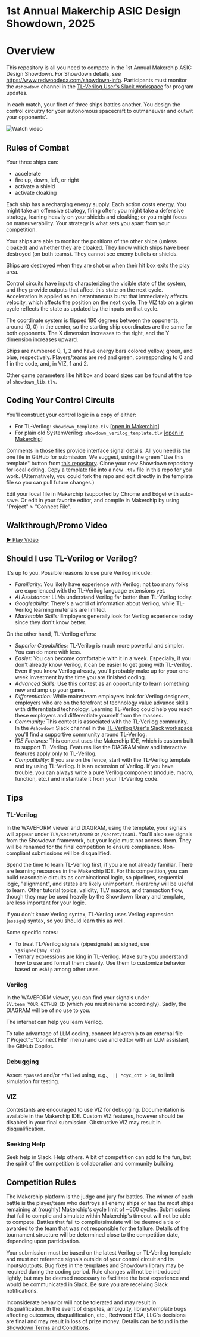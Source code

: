 # 1st Annual Makerchip ASIC Design Showdown, 2025

# Overview

This repository is all you need to compete in the 1st Annual Makerchip ASIC Design Showdown. For Showdown details, see https://www.redwoodeda.com/showdown-info. Participants must monitor the `#showdown` channel in the [TL-Verilog User's Slack workspace](https://join.slack.com/t/tl-verilog-users/shared_invite/zt-4fatipnr-dmDgkbzrCe0ZRLOOVm89gA) for program updates.

In each match, your fleet of three ships battles another. You design the control circuitry for your autonomous spacecraft to outmaneuver and outwit your opponents'.

![Watch video](screencapture.gif)

## Rules of Combat

Your three ships can:

- accelerate
- fire up, down, left, or right
- activate a shield
- activate cloaking

Each ship has a recharging energy supply. Each action costs energy. You might take an offensive strategy, firing often; you might take a defensive strategy, leaning heavily on your shields and cloaking; or you might focus on maneuverability. Your strategy is what sets you apart from your competition.

Your ships are able to monitor the positions of the other ships (unless cloaked) and whether they are cloaked. They know which ships have been destroyed (on both teams). They cannot see enemy bullets or shields.

Ships are destroyed when they are shot or when their hit box exits the play area.

Control circuits have inputs characterizing the visible state of the system, and they provide outputs that affect this state on the next cycle. Acceleration is applied as an instantaneous burst that immediately affects velocity, which affects the position on the next cycle. The VIZ tab on a given cycle reflects the state as updated by the inputs on that cycle.

The coordinate system is flipped 180 degrees between the opponents, around (0, 0) in the center, so the starting ship coordinates are the same for both opponents. The X dimension increases to the right, and the Y dimension increases upward.

Ships are numbered 0, 1, 2 and have energy bars colored yellow, green, and blue, respectively. Players/teams are red and green, corresponding to 0 and 1 in the code, and, in VIZ, 1 and 2.

Other game parameters like hit box and board sizes can be found at the top of `showdown_lib.tlv`.

## Coding Your Control Circuits

You'll construct your control logic in a copy of either:

- For TL-Verilog: `showdown_template.tlv` [[open in Makerchip](https://www.makerchip.com/sandbox?code_url=https%3A%2F%2Fraw.githubusercontent.com%2Frweda%2Fshowdown-2025-space-battle%2Frefs%2Fheads%2Fmain%2Fshowdown_template.tlv)]
- For plain old SystemVerilog: `showdown_verilog_template.tlv` [[open in Makerchip](https://www.makerchip.com/sandbox?code_url=https%3A%2F%2Fraw.githubusercontent.com%2Frweda%2Fshowdown-2025-space-battle%2Frefs%2Fheads%2Fmain%2Fshowdown_verilog_template.tlv)]

Comments in those files provide interface signal details. All you need is the one file in GitHub for submission. We suggest, using the green "Use this template" button from [this repository](https://github.com/rweda/showdown-2025-space-battle). Clone your new Showdown repository for local editing. Copy a template file into a new `.tlv` file in this repo for you work. (Alternatively, you could fork the repo and edit directly in the template file so you can pull future changes.)

Edit your local file in Makerchip (supported by Chrome and Edge) with auto-save. Or edit in your favorite editor, and compile in Makerchip by using "Project" > "Connect File".

## Walkthrough/Promo Video

[▶️ Play Video](./Showdown2025Demo.mp4)

## Should I use TL-Verilog or Verilog?

It's up to you. Possible reasons to use pure Verilog inlcude:

- *Familiarity:* You likely have experience with Verilog; not too many folks are experienced with the TL-Verilog language extensions yet.
- *AI Assistance:* LLMs understand Verilog far better than TL-Verilog today.
- *Googleability:* There's a world of information about Verilog, while TL-Verilog learning materials are limited.
- *Marketable Skills:* Employers generally look for Verilog experience today since they don't know better.

On the other hand, TL-Verilog offers:

- *Superior Capabilities:* TL-Verilog is much more powerful and simpler. You can do more with less.
- *Easier:* You can become comfortable with it in a week. Especially, if you don't already know Verilog, it can be easier to get going with TL-Verilog. Even if you know Verilog already, you'll probably make up for your one-week investment by the time you are finished coding.
- *Advanced Skills:* Use this contest as an opportunity to learn something new and amp up your game.
- *Differentiation:* While mainstream employers look for Verilog designers, employers who are on the forefront of technology value advance skills with differentiated technology. Learning TL-Verilog could help you reach these employers and differentiate yourself from the masses.
- *Community:* This contest is associated with the TL-Verilog community. In the `#showdown` Slack channel in the [TL-Verilog User's Slack workspace](https://join.slack.com/t/tl-verilog-users/shared_invite/zt-4fatipnr-dmDgkbzrCe0ZRLOOVm89gA) you'll find a supportive community around TL-Verilog.
- *IDE Features:* This contest uses the Makerchip IDE, which is custom built to support TL-Verilog. Features like the DIAGRAM view and interactive features apply only to TL-Verilog.
- *Compatibility:* If you are on the fence, start with the TL-Verilog template and try using TL-Verilog. It is an extension of Verilog. If you have trouble, you can always write a pure Verilog component (module, macro, function, etc.) and instantiate it from your TL-Verilog code.

## Tips

### TL-Verilog

In the WAVEFORM viewer and DIAGRAM, using the template, your signals will appear under `TLV/secret/team0` or `/secret/team1`. You'll also see signals from the Showdown framework, but your logic must not access them. They will be renamed for the final competition to ensure compliance. Non-compliant submissions will be disqualified.

Spend the time to learn TL-Verilog first, if you are not already familiar. There are learning resources in the Makerchip IDE. For this competition, you can build reasonable circuits as combinational logic, so pipelines, sequential logic, "alignment", and states are likely unimportant. Hierarchy will be useful to learn. Other tutorial topics, validity, TLV macros, and transaction flow, though they may be used heavily by the Showdown library and template, are less important for your logic.

If you don't know Verilog syntax, TL-Verilog uses Verilog expression (`assign`) syntax, so you should learn this as well.

Some specific notes:

- To treat TL-Verilog signals (pipesignals) as signed, use `\$signed($my_sig)`.
- Ternary expressions are king in TL-Verilog. Make sure you understand how to use and format them cleanly. Use them to customize behavior based on `#ship` among other uses.

### Verilog

In the WAVEFORM viewer, you can find your signals under `SV.team_YOUR_GITHUB_ID` (which you must rename accordingly). Sadly, the DIAGRAM will be of no use to you.

The internet can help you learn Verilog.

To take advantage of LLM coding, connect Makerchip to an external file ("Project"::"Connect File" menu) and use and editor with an LLM assistant, like GitHub Copilot.

### Debugging

Assert `*passed` and/or `*failed` using, e.g., ` || *cyc_cnt > 50`, to limit simulation for testing.

### VIZ

Contestants are encouraged to use VIZ for debugging. Documentation is available in the Makerchip IDE. Custom VIZ features, however should be disabled in your final submission. Obstructive VIZ may result in disqualification.

### Seeking Help

Seek help in Slack. Help others. A bit of competition can add to the fun, but the spirit of the competition is collaboration and community building.

## Competition Rules

The Makerchip platform is the judge and jury for battles. The winner of each battle is the player/team who destroys all enemy ships or has the most ships remaining at (roughly) Makerchip's cycle limit of ~600 cycles. Submissions that fail to compile and simulate within Makerchip's timeout will not be able to compete. Battles that fail to compile/simulate will be deemed a tie or awarded to the team that was not responsible for the failure. Details of the tournament structure will be determined close to the competition date, depending upon participation.

Your submission must be based on the latest Verilog or TL-Verilog template and must not reference signals outside of your control circuit and its inputs/outputs. Bug fixes in the templates and Showdown library may be required during the coding period. Rule changes will not be introduced lightly, but may be deemed necessary to facilitate the best experience and would be communicated in Slack. Be sure you are receiving Slack notifications.

Inconsiderate behavior will not be tolerated and may result in disqualification. In the event of disputes, ambiguity, library/template bugs affecting outcomes, disqualification, etc., Redwood EDA, LLC's decisions are final and may result in loss of prize money. Details can be found in the [Showdown Terms and Conditions](https://www.redwoodeda.com/showdown-terms).
